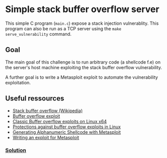 # Simple **stack buffer overflow** server

This simple C program (`main.c`) expose a stack injection vulnerablity. This program can also be run as a TCP server using the `make serve_vulnerability` command.

## Goal
The main goal of this challenge is to run arbitrary code (a shellcode f.e) on the server's host machine exploiting the stack buffer overflow vulnerability. 

A further goal is to write a Metasploit exploit to automate the vulnerability exploitation.

## Useful ressources
- [Stack buffer overflow (Wikipedia)](https://en.wikipedia.org/wiki/Stack_buffer_overflow)
- [Buffer overflow exploit](https://dhavalkapil.com/blogs/Buffer-Overflow-Exploit/)
- [Classic Buffer overflow exploits on Linux x64](http://www.madhur.co.in/blog/2011/08/04/exploitdevlinux.html)
- [Protections against buffer overflow exploits in Linux](http://www.madhur.co.in/blog/2011/08/06/protbufferoverflow.html)
- [Generating Alphanumeric Shellcode with Metasploit](https://www.offensive-security.com/metasploit-unleashed/alphanumeric-shellcode/)
- [Writing an exploit for Metasploit](https://www.offensive-security.com/metasploit-unleashed/writing-an-exploit/)



### [Solution](./solution/solution.md)